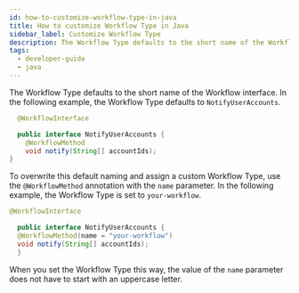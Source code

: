 ```yaml
---
id: how-to-customize-workflow-type-in-java
title: How to customize Workflow Type in Java
sidebar_label: Customize Workflow Type
description: The Workflow Type defaults to the short name of the Workflow interface, and can be customized with the `name` parameter.
tags:
  - developer-guide
  - java
---
```


The Workflow Type defaults to the short name of the Workflow interface.
In the following example, the Workflow Type defaults to `NotifyUserAccounts`.

```java
  @WorkflowInterface

  public interface NotifyUserAccounts {
    @WorkflowMethod
    void notify(String[] accountIds);
}
```

To overwrite this default naming and assign a custom Workflow Type, use the `@WorkflowMethod` annotation with the `name` parameter.
In the following example, the Workflow Type is set to `your-workflow`.

```java
@WorkflowInterface

  public interface NotifyUserAccounts {
  @WorkflowMethod(name = "your-workflow")
  void notify(String[] accountIds);
  }
```

When you set the Workflow Type this way, the value of the `name` parameter does not have to start with an uppercase letter.
